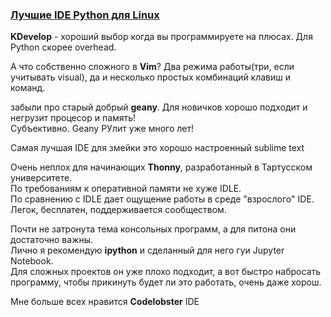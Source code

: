 ### [Лучшие IDE Python для Linux](https://losst.pro/luchshie-ide-python-dlya-linux)
**KDevelop** - хороший выбор когда вы программируете на плюсах. Для Python скорее overhead.

А что собственно сложного в **Vim**? Два режима работы(три, если учитывать visual), да и несколько простых комбинаций клавиш и команд.

забыли про старый добрый **geany**. Для новичков хорошо подходит и негрузит процесор и память!   
Субъективно. Geany РУлит уже много лет!

Самая лучшая IDE для змейки это хорошо настроенный sublime text

Очень неплох для начинающих **Thonny**, разработанный в Тартусском университете.   
По требованиям к оперативной памяти не хуже IDLE.  
По сравнению с IDLE дает ощущение работы в среде "взрослого" IDE.  
Легок, бесплатен, поддерживается сообществом.

Почти не затронута тема консольных программ, а для питона они достаточно важны.  
Лично я рекомендую **ipython** и сделанный для него гуи Jupyter Notebook.  
Для сложных проектов он уже плохо подходит, а вот быстро набросать программу, чтобы прикинуть будет ли это работать, очень даже хорош.

Мне больше всех нравится **Codelobster** IDE


